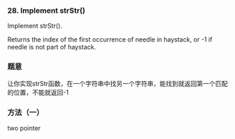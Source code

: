 ### 28\. Implement strStr()

Implement strStr().

Returns the index of the first occurrence of needle in haystack, or -1 if needle is not part of haystack.

### 题意
让你实现strStr函数，在一个字符串中找另一个字符串，能找到就返回第一个匹配的位置，不能就返回-1

### 方法（一）
two pointer